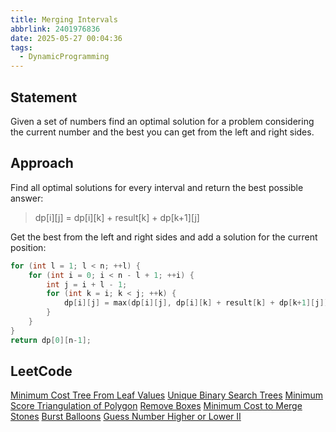```yaml
---
title: Merging Intervals
abbrlink: 2401976836
date: 2025-05-27 00:04:36
tags:
  - DynamicProgramming
---
```

## Statement
Given a set of numbers find an optimal solution for a problem considering the current number and the best you can get from the left and right sides.

## Approach
Find all optimal solutions for every interval and return the best possible answer:
> dp\[i]\[j] = dp\[i]\[k] + result\[k] + dp\[k+1]\[j]

Get the best from the left and right sides and add a solution for the current position:
```cpp
for (int l = 1; l < n; ++l) {
    for (int i = 0; i < n - l + 1; ++i) {
        int j = i + l - 1;
        for (int k = i; k < j; ++k) {
            dp[i][j] = max(dp[i][j], dp[i][k] + result[k] + dp[k+1][j]);
        }
    }
}
return dp[0][n-1];
```

<!--more-->
## LeetCode
[Minimum Cost Tree From Leaf Values](https://leetcode.com/problems/minimum-cost-tree-from-leaf-values/)
[Unique Binary Search Trees](https://leetcode.com/problems/unique-binary-search-trees/)
[Minimum Score Triangulation of Polygon](https://leetcode.com/problems/minimum-score-triangulation-of-polygon/)
[Remove Boxes](https://leetcode.com/problems/remove-boxes/)
[Minimum Cost to Merge Stones](https://leetcode.com/problems/minimum-cost-to-merge-stones/)
[Burst Balloons](https://leetcode.com/problems/burst-balloons/)
[Guess Number Higher or Lower II](https://leetcode.com/problems/guess-number-higher-or-lower-ii/)
